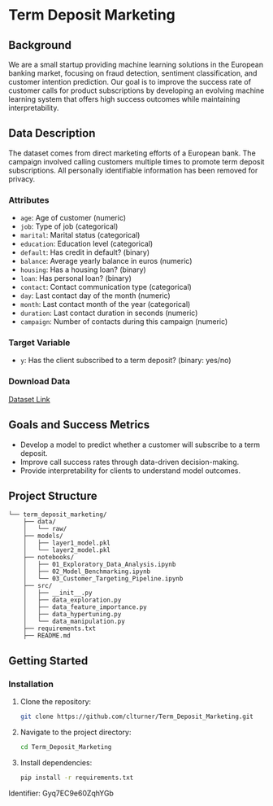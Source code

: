 # Term Deposit Marketing

## Background
We are a small startup providing machine learning solutions in the European banking market, focusing on fraud detection, sentiment classification, and customer intention prediction. Our goal is to improve the success rate of customer calls for product subscriptions by developing an evolving machine learning system that offers high success outcomes while maintaining interpretability.

## Data Description
The dataset comes from direct marketing efforts of a European bank. The campaign involved calling customers multiple times to promote term deposit subscriptions. All personally identifiable information has been removed for privacy.

### Attributes
- `age`: Age of customer (numeric)
- `job`: Type of job (categorical)
- `marital`: Marital status (categorical)
- `education`: Education level (categorical)
- `default`: Has credit in default? (binary)
- `balance`: Average yearly balance in euros (numeric)
- `housing`: Has a housing loan? (binary)
- `loan`: Has personal loan? (binary)
- `contact`: Contact communication type (categorical)
- `day`: Last contact day of the month (numeric)
- `month`: Last contact month of the year (categorical)
- `duration`: Last contact duration in seconds (numeric)
- `campaign`: Number of contacts during this campaign (numeric)

### Target Variable
- `y`: Has the client subscribed to a term deposit? (binary: yes/no)

### Download Data
[Dataset Link](https://drive.google.com/file/d/1EW-XMnGfxn-qzGtGPa3v_C63Yqj2aGf7)

## Goals and Success Metrics
- Develop a model to predict whether a customer will subscribe to a term deposit.
- Improve call success rates through data-driven decision-making.
- Provide interpretability for clients to understand model outcomes.

## Project Structure
```
└── term_deposit_marketing/
    ├── data/
    │   └── raw/
    ├── models/
    │   ├── layer1_model.pkl
    │   └── layer2_model.pkl
    ├── notebooks/
    │   ├── 01_Exploratory_Data_Analysis.ipynb 
    │   ├── 02_Model_Benchmarking.ipynb
    │   └── 03_Customer_Targeting_Pipeline.ipynb
    ├── src/
    │   ├── __init__.py
    │   ├── data_exploration.py
    │   ├── data_feature_importance.py
    │   ├── data_hypertuning.py
    │   └── data_manipulation.py
    ├── requirements.txt
    ├── README.md
```

## Getting Started

### Installation
1. Clone the repository:
   ```bash
   git clone https://github.com/clturner/Term_Deposit_Marketing.git
   ```
2. Navigate to the project directory:
   ```bash
   cd Term_Deposit_Marketing
   ```
3. Install dependencies:
   ```bash
   pip install -r requirements.txt

Identifier: Gyq7EC9e60ZqhYGb
   
